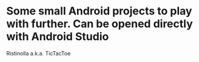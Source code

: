 # Some small Android projects to play with further. Can be opened directly with Android Studio

Ristinolla a.k.a. TicTacToe
